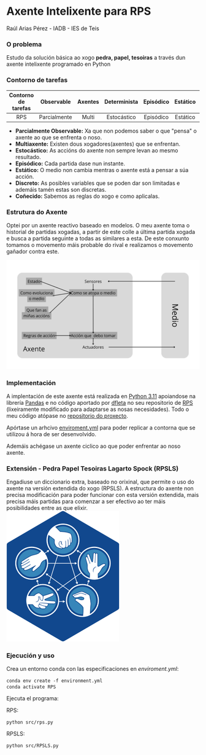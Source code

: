 # Axente Intelixente para RPS

Raúl Arias Pérez - IADB - IES de Teis

### O problema

Estudo da solución básica ao xogo **pedra, papel, tesoiras** a través dun axente intelixente programado en Python

### Contorno de tarefas

| Contorno de tarefas |  Observable  | Axentes | Determinista | Episódico | Estático | Discreto | Coñecido |
| :-----------------: | :----------: | :-----: | :----------: | :--------: | :-------: | :------: | :-------: |
|         RPS         | Parcialmente |  Multi  | Estocástico | Episódico | Estático | Discreto | Coñecido |

* **Parcialmente Observable:** Xa que non podemos saber o que "pensa" o axente ao que se enfrenta o noso.
* **Multiaxente:** Existen dous xogadores(axentes) que se enfrentan.
* **Estocástico:** As accións do axente non sempre levan ao mesmo resultado.
* **Episódico:** Cada partida dase nun instante.
* **Estático:** O medio non cambia mentras o axente está a pensar a súa acción.
* **Discreto:** As posibles variables que se poden dar son limitadas e ademáis tamén estas son discretas.
* **Coñecido:** Sabemos as reglas do xogo e como aplicalas.

### Estrutura do Axente

Optei por un axente reactivo baseado en modelos. O meu axente toma o historial de partidas xogadas, a partir de este colle a última partida xogada e busca a partida seguinte a todas as similares a esta. De este conxunto tomamos o movemento máis probable do rival e realizamos o movemento gañador contra este.

![img](media/img/Medio.png)

### Implementación

A implentación de este axente está realizada en [Python 3.11](https://www.python.org/downloads/release/python-3120/) apoiandose na librería [Pandas](https://pandas.pydata.org/) e no código aportado por [dfleta](https://github.com/dfleta) no seu repositorio de [RPS](https://github.com/dfleta/pedra-papel-tesoira) (lixeiramente modificado para adaptarse as nosas necesidades). Todo o meu código atópase no [repositorio do proxecto](https://github.com/TH0RlN/RPS_Mia).

Apórtase un arhcivo [enviroment.yml](https://github.com/TH0RlN/RPS_Mia/blob/master/environment.yml "Arquivo configuracion contorna") para poder replicar a contorna que se utilizou á hora de ser desenvolvido.

Ademáis achégase un axente ciclico ao que poder enfrentar ao noso axente.

### Extensión - Pedra Papel Tesoiras Lagarto Spock (RPSLS)

Engadiuse un diccionario extra, baseado no orixinal, que permite o uso do axente na versión extendida do xogo (RPSLS). A estructura do axente non precisa modificación para poder funcionar con esta versión extendida, mais precisa máis partidas para comenzar a ser efectivo ao ter máis posibilidades entre as que elixir.
![img](media/img/rpsls.png)

### Ejecución y uso

Crea un entorno conda con las especificaciones en *enviroment.yml*:

```
conda env create -f environment.yml
conda activate RPS
```

Ejecuta el programa:

RPS:

```
python src/rps.py
```

RPSLS:

```
python src/RPSLS.py
```
